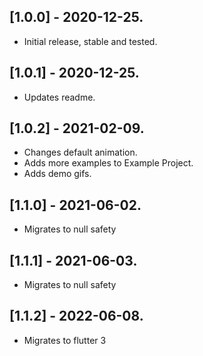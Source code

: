 ## [1.0.0] - 2020-12-25.

* Initial release, stable and tested.

## [1.0.1] - 2020-12-25.

* Updates readme.

## [1.0.2] - 2021-02-09.

* Changes default animation.
* Adds more examples to Example Project.
* Adds demo gifs.

## [1.1.0] - 2021-06-02.

* Migrates to null safety

## [1.1.1] - 2021-06-03.

* Migrates to null safety

## [1.1.2] - 2022-06-08.

* Migrates to flutter 3
